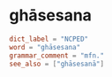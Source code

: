 # ghāsesana

``` toml
dict_label = "NCPED"
word = "ghāsesana"
grammar_comment = "mfn."
see_also = ["ghāsesanā"]
```

